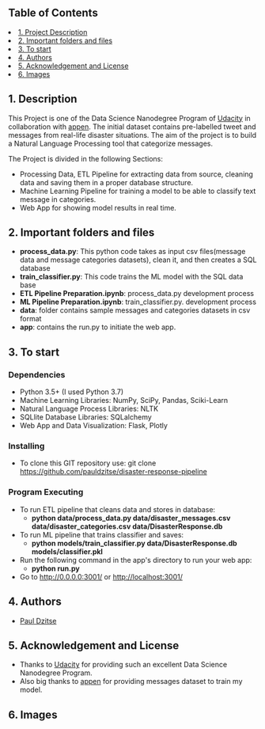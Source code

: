 ## Table of Contents
<li><a href="#intro">1. Project Description
<li><a href="#files">2. Important folders and files
<li><a href="#getting started">3. To start
<li><a href="#authors">4. Authors
<li><a href="#acknowledgement">5. Acknowledgement and License
<li><a href="#images">6. Images


<a id='intro'></a>
## 1. Description

This Project is one of the Data Science Nanodegree Program of [Udacity](https://www.udacity.com/school-of-data-science) in collaboration with  [appen](https://appen.com/). The initial dataset contains pre-labelled tweet and messages from real-life disaster situations. The aim of the project is to build a Natural Language Processing tool that categorize messages.
     

The Project is divided in the following Sections:

- Processing Data, ETL Pipeline for extracting data from source, cleaning data and saving them in a proper database structure.
- Machine Learning Pipeline for training a model to be able to classify text message in categories.
- Web App for showing model results in real time.
     
 <a id='files'></a>
 ## 2. Important folders and files
  - **process_data.py**: This python code takes as input csv files(message data and message categories datasets), clean it, and then creates a SQL database
  - **train_classifier.py**: This code trains the ML model with the SQL data base
  - **ETL Pipeline Preparation.ipynb**: process_data.py development process
  - **ML Pipeline Preparation.ipynb**: train_classifier.py. development process
  - **data**: folder contains sample messages and categories datasets in csv format
  - **app**: contains the run.py to initiate the web app.

<a id='getting started'></a>
## 3. To start    
### Dependencies
 
 - Python 3.5+ (I used Python 3.7)
 - Machine Learning Libraries: NumPy, SciPy, Pandas, Sciki-Learn
 - Natural Language Process Libraries: NLTK
 - SQLlite Database Libraries: SQLalchemy
 - Web App and Data Visualization: Flask, Plotly
 
### Installing

 - To clone this GIT repository use: git clone https://github.com/pauldzitse/disaster-response-pipeline

 ### Program Executing

  - To run ETL pipeline that cleans data and stores in database:
     - **python data/process_data.py data/disaster_messages.csv data/disaster_categories.csv data/DisasterResponse.db**
  - To run ML pipeline that trains classifier and saves:
      - **python models/train_classifier.py data/DisasterResponse.db models/classifier.pkl**
  - Run the following command in the app's directory to run your web app: 
      - **python run.py**
  - Go to <http://0.0.0.0:3001/> or <http://localhost:3001/>

 
<a id='authors'></a>
## 4. Authors 
     
   - [Paul Dzitse](https://github.com/pauldzitse)

<a id='acknowledgement'></a>
## 5. Acknowledgement and License
  
  - Thanks to [Udacity](https://www.udacity.com/school-of-data-science) for providing such an excellent Data Science Nanodegree Program.
  - Also big thanks to [appen](https://appen.com/) for providing messages dataset to train my model.

<a id='images'></a>
## 6. Images
